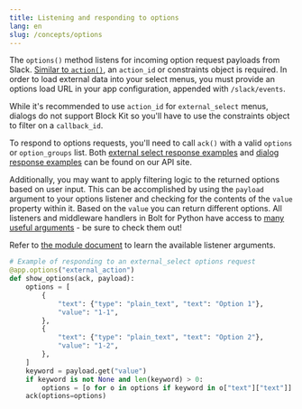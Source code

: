 ```yaml
---
title: Listening and responding to options
lang: en
slug: /concepts/options
---
```



The `options()` method listens for incoming option request payloads from Slack. [Similar to `action()`](/concepts/action-listening),
an `action_id` or constraints object is required. In order to load external data into your select menus, you must provide an options load URL in your app configuration, appended with `/slack/events`.

While it's recommended to use `action_id` for `external_select` menus, dialogs do not support Block Kit so you'll have to use the constraints object to filter on a `callback_id`.

To respond to options requests, you'll need to call `ack()` with a valid `options` or `option_groups` list. Both [external select response examples](https://api.slack.com/reference/messaging/block-elements#external-select) and [dialog response examples](https://api.slack.com/dialogs#dynamic_select_elements_external) can be found on our API site.

Additionally, you may want to apply filtering logic to the returned options based on user input. This can be accomplished by using the `payload` argument to your options listener and checking for the contents of the `value` property within it. Based on the `value` you can return different options. All listeners and middleware handlers in Bolt for Python have access to [many useful arguments](https://slack.dev/bolt-python/api-docs/slack_bolt/kwargs_injection/args.html) - be sure to check them out!



Refer to [the module document](https://slack.dev/bolt-python/api-docs/slack_bolt/kwargs_injection/args.html) to learn the available listener arguments.
```python
# Example of responding to an external_select options request
@app.options("external_action")
def show_options(ack, payload):
    options = [
        {
            "text": {"type": "plain_text", "text": "Option 1"},
            "value": "1-1",
        },
        {
            "text": {"type": "plain_text", "text": "Option 2"},
            "value": "1-2",
        },
    ]
    keyword = payload.get("value")
    if keyword is not None and len(keyword) > 0:
        options = [o for o in options if keyword in o["text"]["text"]]
    ack(options=options)
```


